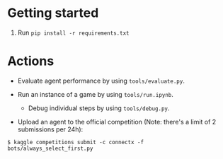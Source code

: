 # Getting started

1. Run `pip install -r requirements.txt`

# Actions

- Evaluate agent performance by using `tools/evaluate.py`.

- Run an instance of a game by using `tools/run.ipynb`.

    - Debug individual steps by using `tools/debug.py`.

- Upload an agent to the official competition (Note: there's a limit of 2 submissions per 24h):

`$ kaggle competitions submit -c connectx -f bots/always_select_first.py`
